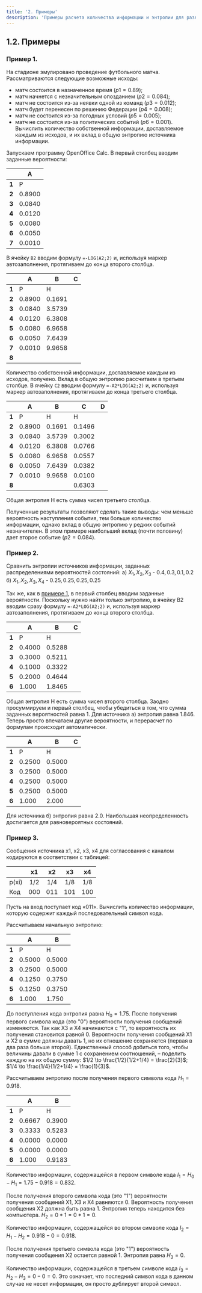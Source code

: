 ```yaml
---
title: '2. Примеры'
description: 'Примеры расчета количества информации и энтропии для различных источников.'
---
```


## 1.2. Примеры

### Пример 1.

На стадионе эмулировано проведение футбольного матча. Рассматриваются следующие возможные исходы:
*   матч состоится в назначенное время ($p1=0.89$);
*   матч начнется с незначительным опозданием ($p2=0.084$);
*   матч не состоится из-за неявки одной из команд ($p3=0.012$);
*   матч будет перенесен по решению Федерации ($p4=0.008$);
*   матч не состоится из-за погодных условий ($p5=0.005$);
*   матч не состоится из-за политических событий ($p6=0.001$).
Вычислить количество собственной информации, доставляемое каждым из исходов, и их вклад в общую энтропию источника информации.

Запускаем программу OpenOffice Calc. В первый столбец вводим заданные вероятности:

|   | A      |
|---|--------|
| **1** | P      |
| **2** | 0.8900 |
| **3** | 0.0840 |
| **4** | 0.0120 |
| **5** | 0.0080 |
| **6** | 0.0050 |
| **7** | 0.0010 |

В ячейку `B2` вводим формулу `=-LOG(A2;2)` и, используя маркер автозаполнения, протягиваем до конца второго столбца.

|   | A      | B      | C |
|---|--------|--------|---|
| **1** | P      | H      |   |
| **2** | 0.8900 | 0.1691 |   |
| **3** | 0.0840 | 3.5739 |   |
| **4** | 0.0120 | 6.3808 |   |
| **5** | 0.0080 | 6.9658 |   |
| **6** | 0.0050 | 7.6439 |   |
| **7** | 0.0010 | 9.9658 |   |
| **8** |        |        |   |

Количество собственной информации, доставляемое каждым из исходов, получено. Вклад в общую энтропию рассчитаем в третьем столбце. В ячейку `C2` вводим формулу `=-A2*LOG(A2;2)` и, используя маркер автозаполнения, протягиваем до конца третьего столбца.

|   | A      | B      | C      | D |
|---|--------|--------|--------|---|
| **1** | P      | H      | H      |   |
| **2** | 0.8900 | 0.1691 | 0.1496 |   |
| **3** | 0.0840 | 3.5739 | 0.3002 |   |
| **4** | 0.0120 | 6.3808 | 0.0766 |   |
| **5** | 0.0080 | 6.9658 | 0.0557 |   |
| **6** | 0.0050 | 7.6439 | 0.0382 |   |
| **7** | 0.0010 | 9.9658 | 0.0100 |   |
| **8** |        |        | 0.6303 |   |

Общая энтропия H есть сумма чисел третьего столбца.

Полученные результаты позволяют сделать такие выводы: чем меньше вероятность наступления события, тем больше количество информации, однако вклад в общую энтропию у редких событий незначителен. В этом примере наибольший вклад (почти половину) дает второе событие ($p2=0.084$).

### Пример 2.

Сравнить энтропии источников информации, заданных распределениями вероятностей состояний:
а) $X_1, X_2, X_3$ - $0.4, 0.3, 0.1, 0.2$
б) $X_1, X_2, X_3, X_4$ - $0.25, 0.25, 0.25, 0.25$

Так же, как в [примере 1](/path/to/example-1), в первый столбец вводим заданные вероятности. Поскольку нужно найти только энтропию, в ячейку B2 вводим сразу формулу `=-A2*LOG(A2;2)` и, используя маркер автозаполнения, протягиваем до конца второго столбца.

|   | A      | B      | C |
|---|--------|--------|---|
| **1** | P      | H      |   |
| **2** | 0.4000 | 0.5288 |   |
| **3** | 0.3000 | 0.5211 |   |
| **4** | 0.1000 | 0.3322 |   |
| **5** | 0.2000 | 0.4644 |   |
| **6** | 1.000  | 1.8465 |   |

Общая энтропия H есть сумма чисел второго столбца. Заодно просуммируем и первый столбец, чтобы убедиться в том, что сумма заданных вероятностей равна 1.
Для источника а) энтропия равна 1.846. Теперь просто впечатаем другие вероятности, и перерасчет по формулам происходит автоматически.

|   | A      | B      | C |
|---|--------|--------|---|
| **1** | P      | H      |   |
| **2** | 0.2500 | 0.5000 |   |
| **3** | 0.2500 | 0.5000 |   |
| **4** | 0.2500 | 0.5000 |   |
| **5** | 0.2500 | 0.5000 |   |
| **6** | 1.000  | 2.000  |   |

Для источника б) энтропия равна 2.0. Наибольшая неопределенность достигается для равновероятных состояний.

### Пример 3.

Сообщения источника x1, x2, x3, x4 для согласования с каналом кодируются в соответствии с таблицей:

|       | x1  | x2  | x3  | x4  |
| :---- | :-: | :-: | :-: | :-: |
| p(xi) | 1/2 | 1/4 | 1/8 | 1/8 |
| Код   | 000 | 011 | 101 | 100 |

Пусть на вход поступает код «011». Вычислить количество информации, которую содержит каждый последовательный символ кода.

Рассчитываем начальную энтропию:

|   | A      | B      |
|---|--------|--------|
| **1** | P      | H      |
| **2** | 0.5000 | 0.5000 |
| **3** | 0.2500 | 0.5000 |
| **4** | 0.1250 | 0.3750 |
| **5** | 0.1250 | 0.3750 |
| **6** | 1.000  | 1.750  |

До поступления кода энтропия равна $H_0=1.75$. После получения первого символа кода (это "0") вероятности получения сообщений изменяются. Так как X3 и X4 начинаются с "1", то вероятность их получения становится равной 0. Вероятности получения сообщений X1 и X2 в сумме должны давать 1, но их отношение сохраняется (первая в два раза больше второй). Единственный способ добиться того, чтобы величины давали в сумме 1 с сохранением соотношений, – поделить каждую на их общую сумму:
$1/2 \to \frac{1/2}{1/2+1/4} = \frac{2}{3}$; $1/4 \to \frac{1/4}{1/2+1/4} = \frac{1}{3}$.

Рассчитываем энтропию после получения первого символа кода $H_1=0.918$.

|   | A      | B      |
|---|--------|--------|
| **1** | P      | H      |
| **2** | 0.6667 | 0.3900 |
| **3** | 0.3333 | 0.5283 |
| **4** | 0.0000 | 0.0000 |
| **5** | 0.0000 | 0.0000 |
| **6** | 1.000  | 0.9183 |

Количество информации, содержащейся в первом символе кода $I_1 = H_0-H_1 = 1.75 - 0.918 = 0.832$.

После получения второго символа кода (это "1") вероятности получения сообщений X1, X3 и X4 равняются 0. Вероятность получения сообщения X2 должна быть равна 1. Энтропия теперь находится без компьютера. $H_2=0*1=0*1=0$.

Количество информации, содержащейся во втором символе кода $I_2 = H_1-H_2 = 0.918 - 0 = 0.918$.

После получения третьего символа кода (это "1") вероятность получения сообщения X2 остается равной 1. Энтропия равна $H_3=0$.

Количество информации, содержащейся в третьем символе кода $I_3 = H_2-H_3 = 0-0=0$. Это означает, что последний символ кода в данном случае не несет информации, он просто дублирует второй символ.